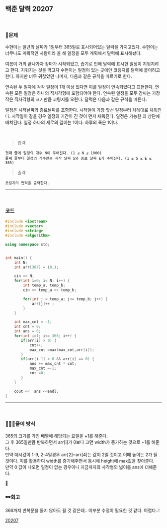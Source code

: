 ## 백준 달력 20207

&nbsp;
### 🧐문제
 수현이는 일년의 날짜가 1일부터 365일로 표시되어있는 달력을 가지고있다. 수현이는 너무나도 계획적인 사람이라 올 해 일정을 모두 계획해서 달력에 표시해놨다. 

여름이 거의 끝나가자 장마가 시작되었고, 습기로 인해 달력에 표시한 일정이 지워지려고 한다. 지워지는 것을 막고자 수현이는 일정이 있는 곳에만 코팅지를 달력에 붙이려고 한다. 하지만 너무 귀찮았던 나머지, 다음과 같은 규칙을 따르기로 한다.

연속된 두 일자에 각각 일정이 1개 이상 있다면 이를 일정이 연속되었다고 표현한다.
연속된 모든 일정은 하나의 직사각형에 포함되어야 한다. 
연속된 일정을 모두 감싸는 가장 작은 직사각형의 크기만큼 코팅지를 오린다.
달력은 다음과 같은 규칙을 따른다.

일정은 시작날짜와 종료날짜를 포함한다.
시작일이 가장 앞선 일정부터 차례대로 채워진다.
시작일이 같을 경우 일정의 기간이 긴 것이 먼저 채워진다.
일정은 가능한 최 상단에 배치된다.
일정 하나의 세로의 길이는 1이다. 
하루의 폭은 1이다.

&nbsp;

>입력 
    
    첫째 줄에 일정의 개수 N이 주어진다. (1 ≤ N ≤ 1000) 
    둘째 줄부터 일정의 개수만큼 시작 날짜 S와 종료 날짜 E가 주어진다. (1 ≤ S ≤ E ≤ 365)

>출력

    코팅지의 면적을 출력한다.


***
&nbsp;
### 코드
```cpp
#include <iostream>
#include <vector>
#include <string>
#include <algorithm>

using namespace std;


int main() {
    int N;
    int arr[367] = {0,};

    cin >> N;
    for(int i=0; i< N; i++) {
        int temp_a, temp_b;
        cin >> temp_a >> temp_b;

        for(int j = temp_a; j<= temp_b; j++) {
            arr[j]++ ;
        }
    }

    int max_cnt = -1;
    int cnt = 0;
    int ans = 0;
    for(int i=1; i<= 366; i++) {
       if(arr[i] > 0) {
           cnt++;
           max_cnt =max(max_cnt,arr[i]);
       }
       if(arr[i-1] > 0 && arr[i] == 0) {
           ans += max_cnt * cnt;
           max_cnt =-1;
           cnt =0;
       }
    }

    cout <<  ans <<endl;
}
```
***

&nbsp;

### 👩🏻‍💻풀이 방식
365의 크기를 가진 배열에 해당되는 요일을 +1를 해준다.   
그 후 365일만큼 반복하면서 arr[i]가 0보다 크면 width가 증가하는 것으로 +1를 해준다.   
만약 예시값이 1-9, 2-4일경우 arr[2]~arr[4]는 값이 2일 것이고 이때 높이는 2가 될 것이다. 이를 활용하여 width를 증가해주면서 동시에 height에 max값을 찾아준다.   
만약 0 값이 나오면 일정이 없는 경우이니 지금까지의 사각형의 넓이를 ans에 더해준다.


### 🕶회고
366까지 반복문을 돌지 않아도 될 것 같은데.. 이부분 수정이 필요한 것 같다.
어렵다..!

[20207](https://www.acmicpc.net/problem/20207 "baekjoon")

